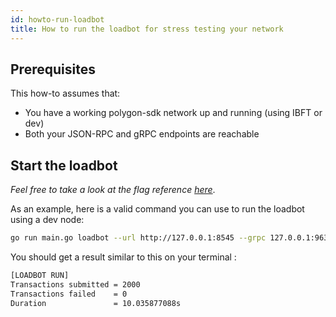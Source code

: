 ```yaml
---
id: howto-run-loadbot 
title: How to run the loadbot for stress testing your network
---
```


## Prerequisites

This how-to assumes that:

- You have a working polygon-sdk network up and running (using IBFT or dev)
- Both your JSON-RPC and gRPC endpoints are reachable

## Start the loadbot

_Feel free to take a look at the flag reference [here](../cli-commands.mdx)_.

As an example, here is a valid command you can use to run the loadbot using a dev node:
```bash
go run main.go loadbot --url http://127.0.0.1:8545 --grpc 127.0.0.1:9632 --account 0x1010101010101010101010101010101010101010 --account 0x1010101010101010101010101010101010101020 --count 2000 --value 10000000000000000 --gasLimit 524288 --tps 200
```

You should get a result similar to this on your terminal :
```bash
[LOADBOT RUN]
Transactions submitted = 2000
Transactions failed    = 0
Duration               = 10.035877088s
```